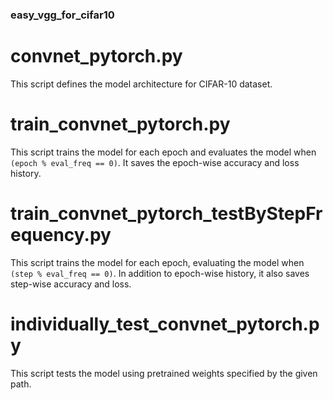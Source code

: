 ### easy_vgg_for_cifar10

# convnet_pytorch.py
This script defines the model architecture for CIFAR-10 dataset.

# train_convnet_pytorch.py
This script trains the model for each epoch and evaluates the model when `(epoch % eval_freq == 0)`. It saves the epoch-wise accuracy and loss history.

# train_convnet_pytorch_testByStepFrequency.py
This script trains the model for each epoch, evaluating the model when `(step % eval_freq == 0)`. In addition to epoch-wise history, it also saves step-wise accuracy and loss.

# individually_test_convnet_pytorch.py
This script tests the model using pretrained weights specified by the given path.
